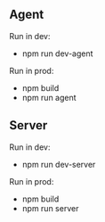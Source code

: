 ## Agent

Run in dev:

- npm run dev-agent

Run in prod:

- npm build
- npm run agent

## Server

Run in dev:

- npm run dev-server

Run in prod:

- npm build
- npm run server
